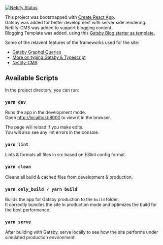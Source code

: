 [![Netlify Status](https://api.netlify.com/api/v1/badges/0855b0d1-cf19-49f8-af05-1dd47c9378b0/deploy-status)](https://app.netlify.com/sites/eager-heyrovsky-0e78b5/deploys)

This project was bootstrapped with [Create React App](https://github.com/facebook/create-react-app). <br/>
Gatsby was added for better development with server side rendering. <br/>
Netlify-CMS was added to support blogging content. <br/>
Blogging Template was added, using this [Gatsby Blog starter as template.](https://github.com/gatsbyjs/gatsby-starter-blog)

Some of the relavent features of the frameworks used for the site:

- [Gatsby Graphql Queries](https://www.gatsbyjs.com/docs/how-to/querying-data/static-query/)
- [More on typing Gatsby & Typescript](https://www.extensive.one/converting-gatsby-config-and-node-api-to-typescript/)
- [Netlify-CMS](https://www.netlifycms.org/docs/add-to-your-site/)

## Available Scripts

In the project directory, you can run:

### `yarn dev`

Runs the app in the development mode.<br />
Open [http://localhost:8000](http://localhost:8000) to view it in the browser.

The page will reload if you make edits.<br />
You will also see any lint errors in the console.

### `yarn lint`

Lints & formats all files in src based on ESlint config format.<br />

### `yarn clean`

Cleans all build & cached files from development & production.<br />

### `yarn only_build / yarn build`

Builds the app for Gatsby production to the `build` folder.<br />
It correctly bundles the site in production mode and optimizes the build for the best performance.

### `yarn serve`

After building with Gatsby, serve locally to see how the site performs under simulated production environment.

